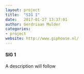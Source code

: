 ```yaml
---
layout: project
title:  "SIG 1"
date:   2017-01-27 13:37:01
author: Gerdriaan Mulder
categories:
- project
website: http://www.giphouse.nl/
---
```


#### SIG 1

A description will follow

